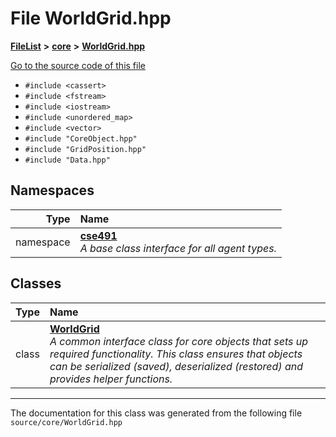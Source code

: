 

# File WorldGrid.hpp



[**FileList**](files.md) **>** [**core**](dir_0d27ce74e9bd514c31e1d63efab6b388.md) **>** [**WorldGrid.hpp**](_world_grid_8hpp.md)

[Go to the source code of this file](_world_grid_8hpp_source.md)



* `#include <cassert>`
* `#include <fstream>`
* `#include <iostream>`
* `#include <unordered_map>`
* `#include <vector>`
* `#include "CoreObject.hpp"`
* `#include "GridPosition.hpp"`
* `#include "Data.hpp"`













## Namespaces

| Type | Name |
| ---: | :--- |
| namespace | [**cse491**](namespacecse491.md) <br>_A base class interface for all agent types._  |


## Classes

| Type | Name |
| ---: | :--- |
| class | [**WorldGrid**](classcse491_1_1_world_grid.md) <br>_A common interface class for core objects that sets up required functionality. This class ensures that objects can be serialized (saved), deserialized (restored) and provides helper functions._  |



















































------------------------------
The documentation for this class was generated from the following file `source/core/WorldGrid.hpp`

